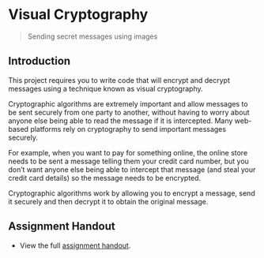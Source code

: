 # Visual Cryptography
> Sending secret messages using images

## Introduction

This project requires you to write code that will encrypt and decrypt messages using a technique known as visual cryptography.

Cryptographic algorithms are extremely important and allow messages to be sent securely from one party to another, without having to worry about anyone else being able to read the message if it is intercepted. Many web-based platforms rely on cryptography to send important messages securely. 

For example, when you want to pay for something online, the online store needs to be sent a message telling them your credit card number, but you don’t want anyone else being able to intercept that message (and steal your credit card details) so the message needs to be encrypted.

Cryptographic algorithms work by allowing you to encrypt a message, send it securely and then decrypt it to obtain the original message.

## Assignment Handout

- View the full [assignment handout](./VisualCryptographySpecV3.pdf).